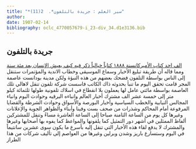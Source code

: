 ```yaml
---
title: "*سير العلم : جريدة بالتلفون*.  2(11)"
author: 
date: 1907-02-14
bibliography: oclc_4770057679-i_23-div_34.d1e3136.bib
---
```




##  جريدة بالتلفون 


[ الف احد كتاب الأميركانسنة ١٨٨٨ كتاباً خيالياً ذكر فيه كيف يعيش الإنسان بعد مئة سنة ](viaf:309259014) ومما قاله أن طريقة تبليغ الأخبار وسماع الموسيقى وخطاب الاندية والمؤتمرات ستنقل إلى الناس بواسطة التلفون فضحك بعضهم من هذه النبؤة ولكن مدينة بودانست عاصمة المجر قامت تحقق اليوم ما تنبأ بحدوثه ذاك الكاتب فاسست شركة تلفون تنقل لاهالي تلك العاصمة بواسطة مائتي عامل لها يعملون بلا انقطاع في اسلاك تلفونية طولها  ثلثمائة  كيلو متر إلى  خمسة  عشر  الف  مشترك أخبار العالم وانباءه البرقيه وحوادث اليوم وانباء المجالس النيابية والخطب السياسية وأخبار البورصة والأسواق وحوادث الشرطة والقضايا المرفوعة أمام المحاكم وشذرات من صحف بست وفينا وأبناء والظواهر الجوية والإعلانات وغيرها كل يوم من الساعة الثامنة صباحا إلى الساعة العاشرة مساءً وتنقل للمشتركين ألفاظ الممثلين في أشهر دور التمثيل كما يلقونها والمواعظ كما يفوه بها أصحابها وغيرها والمشترك لا يدفع لقاء هذه الأخبار التي تنقل إليه بأسرع ما يكون سوى  عشرين  سانتيماً في اليوم وستسارع باريز وشدن وبرلين وغيرها من العواصم إلى تأليف شركات من هذا الطراز 
